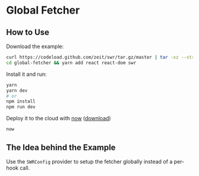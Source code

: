 # Global Fetcher

## How to Use

Download the example:

```bash
curl https://codeload.github.com/zeit/swr/tar.gz/master | tar -xz --strip=2 swr-master/examples/global-fetcher
cd global-fetcher && yarn add react react-dom swr
```

Install it and run:

```bash
yarn
yarn dev
# or
npm install
npm run dev
```

Deploy it to the cloud with [now](https://zeit.co/home) ([download](https://zeit.co/download))

```
now
```

## The Idea behind the Example

Use the `SWRConfig` provider to setup the fetcher globally instead of a per-hook call.
